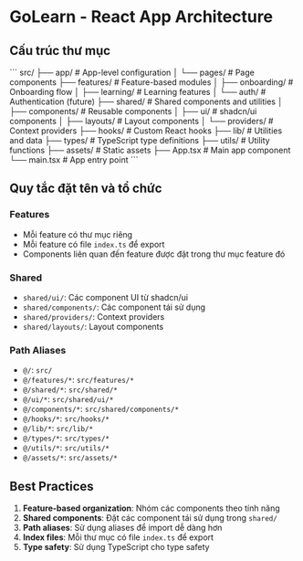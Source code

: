# GoLearn - React App Architecture

## Cấu trúc thư mục

\`\`\`
src/
├── app/                    # App-level configuration
│   └── pages/             # Page components
├── features/              # Feature-based modules
│   ├── onboarding/        # Onboarding flow
│   ├── learning/          # Learning features
│   └── auth/              # Authentication (future)
├── shared/                # Shared components and utilities
│   ├── components/        # Reusable components
│   ├── ui/               # shadcn/ui components
│   ├── layouts/          # Layout components
│   └── providers/        # Context providers
├── hooks/                # Custom React hooks
├── lib/                  # Utilities and data
├── types/                # TypeScript type definitions
├── utils/                # Utility functions
├── assets/               # Static assets
├── App.tsx               # Main app component
└── main.tsx              # App entry point
\`\`\`

## Quy tắc đặt tên và tổ chức

### Features
- Mỗi feature có thư mục riêng
- Mỗi feature có file `index.ts` để export
- Components liên quan đến feature được đặt trong thư mục feature đó

### Shared
- `shared/ui/`: Các component UI từ shadcn/ui
- `shared/components/`: Các component tái sử dụng
- `shared/providers/`: Context providers
- `shared/layouts/`: Layout components

### Path Aliases
- `@/`: `src/`
- `@/features/*`: `src/features/*`
- `@/shared/*`: `src/shared/*`
- `@/ui/*`: `src/shared/ui/*`
- `@/components/*`: `src/shared/components/*`
- `@/hooks/*`: `src/hooks/*`
- `@/lib/*`: `src/lib/*`
- `@/types/*`: `src/types/*`
- `@/utils/*`: `src/utils/*`
- `@/assets/*`: `src/assets/*`

## Best Practices

1. **Feature-based organization**: Nhóm các components theo tính năng
2. **Shared components**: Đặt các component tái sử dụng trong `shared/`
3. **Path aliases**: Sử dụng aliases để import dễ dàng hơn
4. **Index files**: Mỗi thư mục có file `index.ts` để export
5. **Type safety**: Sử dụng TypeScript cho type safety
